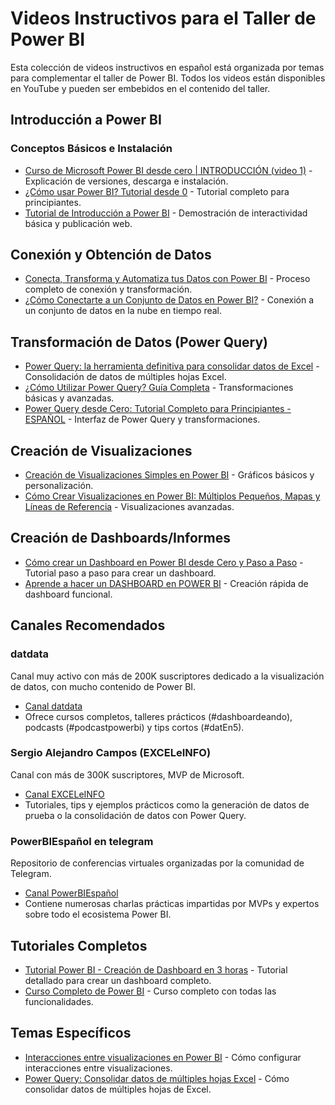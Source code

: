 # Videos Instructivos para el Taller de Power BI

Esta colección de videos instructivos en español está organizada por temas para complementar el taller de Power BI. Todos los videos están disponibles en YouTube y pueden ser embebidos en el contenido del taller.

## Introducción a Power BI

### Conceptos Básicos e Instalación

- [Curso de Microsoft Power BI desde cero | INTRODUCCIÓN (video 1)](https://www.youtube.com/watch?v=oQ4q2CSXP4M) - Explicación de versiones, descarga e instalación.
- [¿Cómo usar Power BI? Tutorial desde 0](https://www.youtube.com/watch?v=C8HatpMK9Hw) - Tutorial completo para principiantes.
- [Tutorial de Introducción a Power BI](https://www.youtube.com/watch?v=bKO1wa3UBfk) - Demostración de interactividad básica y publicación web.

## Conexión y Obtención de Datos

- [Conecta, Transforma y Automatiza tus Datos con Power BI](https://www.youtube.com/watch?v=ezc9ZVMxYwU) - Proceso completo de conexión y transformación.
- [¿Cómo Conectarte a un Conjunto de Datos en Power BI?](https://www.youtube.com/watch?v=2fiajqwzVSM) - Conexión a un conjunto de datos en la nube en tiempo real.

## Transformación de Datos (Power Query)

- [Power Query: la herramienta definitiva para consolidar datos de Excel](https://www.youtube.com/watch?v=JTSAnYHbPrc) - Consolidación de datos de múltiples hojas Excel.
- [¿Cómo Utilizar Power Query? Guía Completa](https://www.youtube.com/watch?v=sHck2uPqpcg) - Transformaciones básicas y avanzadas.
- [Power Query desde Cero: Tutorial Completo para Principiantes - ESPAÑOL](https://www.youtube.com/watch?v=f3nEZo4b-Yg) - Interfaz de Power Query y transformaciones.

## Creación de Visualizaciones

- [Creación de Visualizaciones Simples en Power BI](https://www.youtube.com/watch?v=8L2ArDp-IDI) - Gráficos básicos y personalización.
- [Cómo Crear Visualizaciones en Power BI: Múltiplos Pequeños, Mapas y Líneas de Referencia](https://www.youtube.com/watch?v=KygqLQeZuTc) - Visualizaciones avanzadas.

## Creación de Dashboards/Informes

- [Cómo crear un Dashboard en Power BI desde Cero y Paso a Paso](https://www.youtube.com/watch?v=ZY5uhdKllYk) - Tutorial paso a paso para crear un dashboard.
- [Aprende a hacer un DASHBOARD en POWER BI](https://www.youtube.com/watch?v=EARXUaMhqcE) - Creación rápida de dashboard funcional.

## Canales Recomendados

### datdata
Canal muy activo con más de 200K suscriptores dedicado a la visualización de datos, con mucho contenido de Power BI.
- [Canal datdata](https://www.youtube.com/c/datdata)
- Ofrece cursos completos, talleres prácticos (#dashboardeando), podcasts (#podcastpowerbi) y tips cortos (#datEn5).

### Sergio Alejandro Campos (EXCELeINFO)
Canal con más de 300K suscriptores, MVP de Microsoft.
- [Canal EXCELeINFO](https://www.youtube.com/channel/UCZHYfToa95Ybj3vPN9EPMAg)
- Tutoriales, tips y ejemplos prácticos como la generación de datos de prueba o la consolidación de datos con Power Query.

### PowerBIEspañol en telegram
Repositorio de conferencias virtuales organizadas por la comunidad de Telegram.
- [Canal PowerBIEspañol](https://www.youtube.com/channel/UCSK9waxG-zoj_GyfKLuTU4w)
- Contiene numerosas charlas prácticas impartidas por MVPs y expertos sobre todo el ecosistema Power BI.

## Tutoriales Completos

- [Tutorial Power BI - Creación de Dashboard en 3 horas](https://www.youtube.com/watch?v=hKe7bHPiSPU) - Tutorial detallado para crear un dashboard completo.
- [Curso Completo de Power BI](https://www.youtube.com/watch?v=sjrlIAQnD8M) - Curso completo con todas las funcionalidades.

## Temas Específicos

- [Interacciones entre visualizaciones en Power BI](https://www.youtube.com/watch?v=YmYElmzLWgw) - Cómo configurar interacciones entre visualizaciones.
- [Power Query: Consolidar datos de múltiples hojas Excel](https://www.youtube.com/watch?v=nPlrQUbEn4s) - Cómo consolidar datos de múltiples hojas de Excel.
